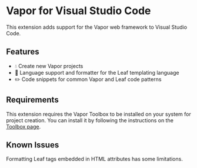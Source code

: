 # Vapor for Visual Studio Code

This extension adds support for the Vapor web framework to Visual Studio Code.

## Features

* 💧 Create new Vapor projects
* 🍃 Language support and formatter for the Leaf templating language
* ✏️ Code snippets for common Vapor and Leaf code patterns

## Requirements

This extension requires the Vapor Toolbox to be installed on your system for project creation.
You can install it by following the instructions on the [Toolbox page](https://github.com/vapor/toolbox).

## Known Issues

Formatting Leaf tags embedded in HTML attributes has some limitations.
